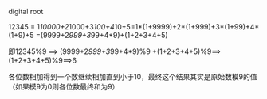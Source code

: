 digital root

12345 = 1*10000+2*1000+3*100+4*10+5=1*(1+9999)+2*(1+999)+3*(1+99)+4*(1+9)+5
=(9999+2*999+3*99+4*9)+(1+2+3+4+5)

即12345%9 ==> (9999+2*999+3*99+4*9)%9 +(1+2+3+4+5)%9==>(1+2+3+4+5)%9==>6

各位数相加得到一个数继续相加直到小于10，最终这个结果其实是原始数模9的值（如果模9为0则各位数最终和为9）